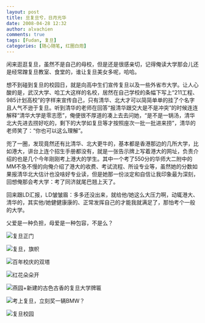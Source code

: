 ```yaml
---
layout: post
title: 旦复旦兮，日月光华
date: 2008-04-28 12:32
author: alvachien
comments: true
tags: [Fudan, 复旦]
categories: [随心随笔, 红圈白炮]
---
```


闲来逛逛复旦，虽然不是自己的母校，但是还是很感亲切，记得俺读大学那会儿还是经常蹭复旦教室、食堂的，谁让复旦美女多呢，哈哈。

想不到碰到复旦的校园日，就是向高中生们宣传复旦以及一些外省市大学。让人心酸的是，武汉大学、哈工大这样的名校，居然在自己学校的条幅下写上“211工程、985计划高校”的字样来宣传自己，只有清华、北大才可以简简单单的挂了个名字且人气不逊于复旦。听到清华的老师在回答“报清华跟交大是不是冲突”的时候连连解释“清华大学是零志愿”，俺便很不厚道的凑上去去问她，“是不是一锅汤，清华北大先进去捞好吃的，剩下的大学如复旦等才按照座次一批一批进来捞”，清华的老师笑了：“你也可以这么理解”。

兜了一圈，发现竟然还有比清华、北大更牛的，基本都是香港那边的几所大学，比如港大，讲台上连个招生手册都没有，就是一张告示牌上写着港大的网址，负责介绍的也是几个今年刚刚考上港大的学生。其中一个考了550分的华师大二附中的MM不急不慢的向俺介绍了港大的收费、考试流程、所设专业等，虽然她的分数如果报清华北大估计也没啥好专业读，但是她那一份淡定和自信让我印象最为深刻，回想俺那会考大学：考了同济就尾巴翘上天了。

回来跟LD汇报，LD皱皱眉：多多还没出来，就给他/她这么大压力啊，动辄港大、清华的，其实他/她健健康康的、正常发挥自己的才能我就满足了，那怕考个一般的大学。

父爱是一种负担，母爱是一种包容，不是么？

![复旦正门](http://farm3.static.flickr.com/2392/2449168760_c40d6ecba0.jpg)



![复旦，旗帜](http://farm3.static.flickr.com/2244/2449173974_c5c428c1a8.jpg)


![百年校庆的双塔](http://farm3.static.flickr.com/2130/2449173818_16de0f2a20.jpg)


![红花朵朵开](http://farm3.static.flickr.com/2121/2449173408_b0299c10e0.jpg)


![燕园+新建的古色古香的复旦大学牌匾](http://farm4.static.flickr.com/3121/2448349963_0d116c5e49.jpg)


![考上复旦，立刻奖一辆BMW？](http://farm4.static.flickr.com/3052/2448346171_fdedf7f635.jpg)


![复旦校园](http://farm4.static.flickr.com/3152/2448351565_4c3a6acb98.jpg)

